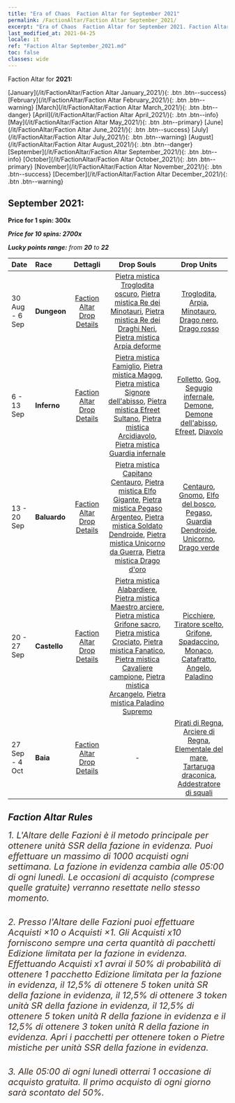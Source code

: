 ```yaml
---
title: "Era of Chaos  Faction Altar for September 2021"
permalink: /FactionAltar/Faction Altar September_2021/
excerpt: "Era of Chaos  Faction Altar for September 2021. Faction Altar is the primary method for obtaining SSR units from the popular faction. Limited to 1,000 purchases each week. The popular faction changes at 05:00 every Monday. Purchase attempts and free purchase attempts will also reset then."
last_modified_at: 2021-04-25
locale: it
ref: "Faction Altar September_2021.md"
toc: false
classes: wide
---
```


  Faction Altar for **2021:**

  [January](/it/FactionAltar/Faction Altar January_2021/){: .btn .btn--success} [February](/it/FactionAltar/Faction Altar February_2021/){: .btn .btn--warning} [March](/it/FactionAltar/Faction Altar March_2021/){: .btn .btn--danger} [April](/it/FactionAltar/Faction Altar April_2021/){: .btn .btn--info} [May](/it/FactionAltar/Faction Altar May_2021/){: .btn .btn--primary} [June](/it/FactionAltar/Faction Altar June_2021/){: .btn .btn--success} [July](/it/FactionAltar/Faction Altar July_2021/){: .btn .btn--warning} [August](/it/FactionAltar/Faction Altar August_2021/){: .btn .btn--danger} [September](/it/FactionAltar/Faction Altar September_2021/){: .btn .btn--info} [October](/it/FactionAltar/Faction Altar October_2021/){: .btn .btn--primary} [November](/it/FactionAltar/Faction Altar November_2021/){: .btn .btn--success} [December](/it/FactionAltar/Faction Altar December_2021/){: .btn .btn--warning} 

## September 2021:

  **Price for 1 spin: 300x** <i class="fas fa-gem"/>

  **Price for 10 spins: 2700x** <i class="fas fa-gem"/>

  **Lucky points range:** from **20** to **22**

  |    Date    |  Race  |  Dettagli  |   Drop Souls   | Drop Units |
  |:-----------|:-------|:---------:|:--------------:|:----------:|
  | 30 Aug - 6 Sep | **Dungeon** | [Faction Altar Drop Details](/it/FactionAltar/DROP_107/) | [Pietra mistica Troglodita oscuro](/ItemsIT/unt_328/), [Pietra mistica Re dei Minotauri](/ItemsIT/unt_332/), [Pietra mistica Re dei Draghi Neri](/ItemsIT/unt_334/), [Pietra mistica Arpia deforme](/ItemsIT/unt_329/) | [Troglodita](/ItemsIT/unt_244/), [Arpia](/ItemsIT/unt_245/), [Minotauro](/ItemsIT/unt_248/), [Drago nero](/ItemsIT/unt_250/), [Drago rosso](/ItemsIT/unt_251/) | 
  | 6 - 13 Sep | **Inferno** | [Faction Altar Drop Details](/it/FactionAltar/DROP_105/) | [Pietra mistica Famiglio](/ItemsIT/unt_313/), [Pietra mistica Magog](/ItemsIT/unt_314/), [Pietra mistica Signore dell'abisso](/ItemsIT/unt_316/), [Pietra mistica Efreet Sultano](/ItemsIT/unt_317/), [Pietra mistica Arcidiavolo](/ItemsIT/unt_318/), [Pietra mistica Guardia infernale](/ItemsIT/unt_315/) | [Folletto](/ItemsIT/unt_226/), [Gog](/ItemsIT/unt_227/), [Segugio infernale](/ItemsIT/unt_228/), [Demone](/ItemsIT/unt_229/), [Demone dell'abisso](/ItemsIT/unt_230/), [Efreet](/ItemsIT/unt_231/), [Diavolo](/ItemsIT/unt_232/) | 
  | 13 - 20 Sep | **Baluardo** | [Faction Altar Drop Details](/it/FactionAltar/DROP_102/) | [Pietra mistica Capitano Centauro](/ItemsIT/unt_290/), [Pietra mistica Elfo Gigante](/ItemsIT/unt_291/), [Pietra mistica Pegaso Argenteo](/ItemsIT/unt_292/), [Pietra mistica Soldato Dendroide](/ItemsIT/unt_293/), [Pietra mistica Unicorno da Guerra](/ItemsIT/unt_294/), [Pietra mistica Drago d'oro](/ItemsIT/unt_295/) | [Centauro](/ItemsIT/unt_199/), [Gnomo](/ItemsIT/unt_200/), [Elfo del bosco](/ItemsIT/unt_201/), [Pegaso](/ItemsIT/unt_202/), [Guardia Dendroide](/ItemsIT/unt_203/), [Unicorno](/ItemsIT/unt_204/), [Drago verde](/ItemsIT/unt_205/) | 
  | 20 - 27 Sep | **Castello** | [Faction Altar Drop Details](/it/FactionAltar/DROP_101/) | [Pietra mistica Alabardiere](/ItemsIT/unt_282/), [Pietra mistica Maestro arciere](/ItemsIT/unt_283/), [Pietra mistica Grifone sacro](/ItemsIT/unt_284/), [Pietra mistica Crociato](/ItemsIT/unt_285/), [Pietra mistica Fanatico](/ItemsIT/unt_286/), [Pietra mistica Cavaliere campione](/ItemsIT/unt_287/), [Pietra mistica Arcangelo](/ItemsIT/unt_288/), [Pietra mistica Paladino Supremo](/ItemsIT/unt_289/) | [Picchiere](/ItemsIT/unt_190/), [Tiratore scelto](/ItemsIT/unt_191/), [Grifone](/ItemsIT/unt_192/), [Spadaccino](/ItemsIT/unt_193/), [Monaco](/ItemsIT/unt_194/), [Catafratto](/ItemsIT/unt_195/), [Angelo](/ItemsIT/unt_196/), [Paladino](/ItemsIT/unt_197/) | 
  | 27 Sep - 4 Oct | **Baia** | [Faction Altar Drop Details](/it/FactionAltar/DROP_112/) |  - | [Pirati di Regna](/ItemsIT/unt_273/), [Arciere di Regna](/ItemsIT/unt_274/), [Elementale del mare](/ItemsIT/unt_275/), [Tartaruga draconica](/ItemsIT/unt_278/), [Addestratore di squali](/ItemsIT/unt_281/) | 




## Faction Altar Rules

  <span style="color: #3c2a1e;font-size:20px">1. L'Altare delle Fazioni è il metodo principale per ottenere unità SSR della fazione in evidenza. Puoi effettuare un massimo di 1000 acquisti ogni settimana. La fazione in evidenza cambia alle 05:00 di ogni lunedì. Le occasioni di acquisto (comprese quelle gratuite) verranno resettate nello stesso momento.</span><br/>

<br/>  <span style="color: #3c2a1e;font-size:20px">2. Presso l'Altare delle Fazioni puoi effettuare Acquisti ×10 o Acquisti ×1. Gli Acquisti x10 forniscono sempre una certa quantità di pacchetti Edizione limitata per la fazione in evidenza. Effettuando Acquisti x1 avrai il 50% di probabilità di ottenere 1 pacchetto Edizione limitata per la fazione in evidenza, il 12,5% di ottenere 5 token unità SR della fazione in evidenza, il 12,5% di ottenere 3 token unità SR della fazione in evidenza, il 12,5% di ottenere 5 token unità R della fazione in evidenza e il 12,5% di ottenere 3 token unità R della fazione in evidenza. Apri i pacchetti per ottenere token o Pietre mistiche per unità SSR della fazione in evidenza.</span>

<br/>  <span style="color: #3c2a1e;font-size:20px">3. Alle 05:00 di ogni lunedì otterrai 1 occasione di acquisto gratuita. Il primo acquisto di ogni giorno sarà scontato del 50%.</span><br/>

<br/>